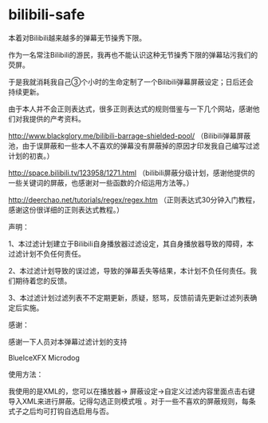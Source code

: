 bilibili-safe
=============
本着对Bilibili越来越多的弹幕无节操秀下限。

作为一名常注Bilibili的游民，我再也不能认识这种无节操秀下限的弹幕玷污我们的荧屏。

于是我就消耗我自己③个小时的生命定制了一个Bilibili弹幕屏蔽设定；日后还会持续更新。

 

由于本人并不会正则表达式，很多正则表达式的规则借鉴与一下几个网站，感谢他们对我提供的产考资料。

http://www.blackglory.me/bilibili-barrage-shielded-pool/ （Bilibili弹幕屏蔽池，由于误屏蔽和一些本人不喜欢的弹幕没有屏蔽掉的原因才印发我自己编写过滤计划的初衷。）

http://space.bilibili.tv/123958/1271.html （bilibili屏蔽分级计划，感谢他提供的一些关键词的屏蔽，也感谢对一些函数的介绍运用方法等。）

http://deerchao.net/tutorials/regex/regex.htm （正则表达式30分钟入门教程，感谢这份很详细的正则表达式教程。）

 

声明：

1、本过滤计划建立于Bilibili自身播放器过滤设定，其自身播放器导致的障碍，本过滤计划不负任何责任。

2、本过滤计划导致的误过滤，导致的弹幕丢失等结果，本计划不负任何责任。我们期待着您的反馈。

3、本过滤计划过滤列表不不定期更新，质疑，怒骂，反馈前请先更新过滤列表确定后实施。

 

感谢：

感谢一下人员对本弹幕过滤计划的支持

BlueIceXFX      Microdog

 

使用方法：

我使用的是XML的，您可以在播放器→ 屏蔽设定→自定义过滤内容里面点击右键导入XML来进行屏蔽。记得勾选正则模式哦 。对于一些不喜欢的屏蔽规则，每条式子之后均可打钩自选启用与否。

